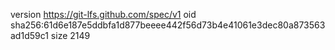 version https://git-lfs.github.com/spec/v1
oid sha256:61d6e187e5ddbfa1d877beeee442f56d73b4e41061e3dec80a873563ad1d59c1
size 2149
